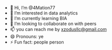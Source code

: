 - 👋 Hi, I’m @4Mation77
- 👀 I’m interested in data analytics
- 🌱 I’m currently learning BIA
- 💞️ I’m looking to collaborate on with peers
- 📫 you can reach me by xzodusllc@gmail.com
- 😄 Pronouns: ye
- ⚡ Fun fact: people person

<!---
4Mation77/4Mation77 is a ✨ special ✨ repository because its `README.md` (this file) appears on your GitHub profile.
You can click the Preview link to take a look at your changes.
--->
